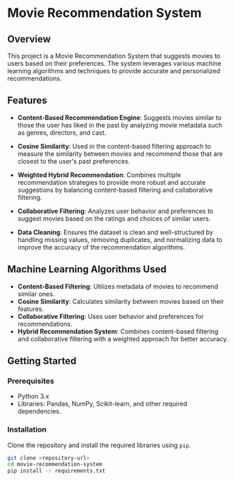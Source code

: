 # Movie Recommendation System

## Overview
This project is a Movie Recommendation System that suggests movies to users based on their preferences. The system leverages various machine learning algorithms and techniques to provide accurate and personalized recommendations.

## Features
- **Content-Based Recommendation Engine**: Suggests movies similar to those the user has liked in the past by analyzing movie metadata such as genres, directors, and cast.
  
- **Cosine Similarity**: Used in the content-based filtering approach to measure the similarity between movies and recommend those that are closest to the user's past preferences.

- **Weighted Hybrid Recommendation**: Combines multiple recommendation strategies to provide more robust and accurate suggestions by balancing content-based filtering and collaborative filtering.

- **Collaborative Filtering**: Analyzes user behavior and preferences to suggest movies based on the ratings and choices of similar users.

- **Data Cleaning**: Ensures the dataset is clean and well-structured by handling missing values, removing duplicates, and normalizing data to improve the accuracy of the recommendation algorithms.

## Machine Learning Algorithms Used
- **Content-Based Filtering**: Utilizes metadata of movies to recommend similar ones.
- **Cosine Similarity**: Calculates similarity between movies based on their features.
- **Collaborative Filtering**: Uses user behavior and preferences for recommendations.
- **Hybrid Recommendation System**: Combines content-based filtering and collaborative filtering with a weighted approach for better accuracy.

## Getting Started

### Prerequisites
- Python 3.x
- Libraries: Pandas, NumPy, Scikit-learn, and other required dependencies.

### Installation
Clone the repository and install the required libraries using `pip`.

```bash
git clone <repository-url>
cd movie-recommendation-system
pip install -r requirements.txt
